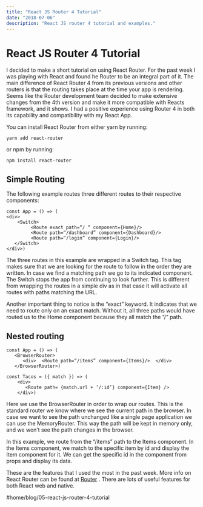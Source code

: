 ```yaml
---
title: "React JS Router 4 Tutorial"
date: "2018-07-06"
description: "React JS router 4 tutorial and examples."
---
```


# React JS Router 4 Tutorial
I decided to make a short tutorial on using React Router. For the past week I was playing with React and found he Router to be an integral part of it. The main difference of React Router 4 from its previous versions and other routers is that the routing takes place at the time your app is rendering. Seems like the Router development team decided to make extensive changes from the 4th version and make it more compatible with Reacts framework, and it shows. I had a positive experience using Router 4 in both its capability and compatibility with my React App.

You can install React Router from either yarn by running:

`yarn add react-router`

or npm by running:

`npm install react-router`

##  Simple Routing
The following example routes three different routes to their respective components:

```
const App = () => (  
<div>    
    <Switch>      
         <Route exact path=“/ “ component={Home}/>      
         <Route path=“/dashboard” component={Dashboard}/>      
         <Route path=“/login” component={Login}/>    
   </Switch>  
</div>)
```

The three routes in this example are wrapped in a Switch tag. This tag makes sure that we are looking for the route to follow in the order they are written. In case we find a matching path we go to its indicated component. The Switch stops the app from continuing to look further. This is different from wrapping the routes in a simple div as in that case it will activate all routes with paths matching the URL.

Another important thing to notice is the “exact” keyword. It indicates that we need to route only on an exact match. Without it, all three paths would have routed us to the Home component because they all match the “/” path.

## Nested routing
```
const App = () => (  
   <BrowserRouter>    
      <div>  <Route path=“/items” component={Items}/>  </div>  
   </BrowserRouter>) 

const Tacos = ({ match }) => (  
    <div>   
       <Route path= {match.url + ‘/:id’} component={Item} />  
    </div>)
```

Here we use the BrowserRouter in order to wrap our routes. This is the standard router we know where we see the current path in the browser. In case we want to see the path unchanged like a single page application we can use the MemoryRouter. This way the path will be kept in memory only, and we won’t see the path changes in the browser.

In this example, we route from the “/items” path to the Items component. In the Items component, we match to the specific item by id and display the Item component for it. We can get the specific id in the component from props and display its data.

These are the features that I used the most in the past week. More info on React Router can be found at  [Router](https://reacttraining.com/react-router/core/guides/philosophy) . There are lots of useful features for both React web and native.


#home/blog/05-react-js-router-4-tutorial